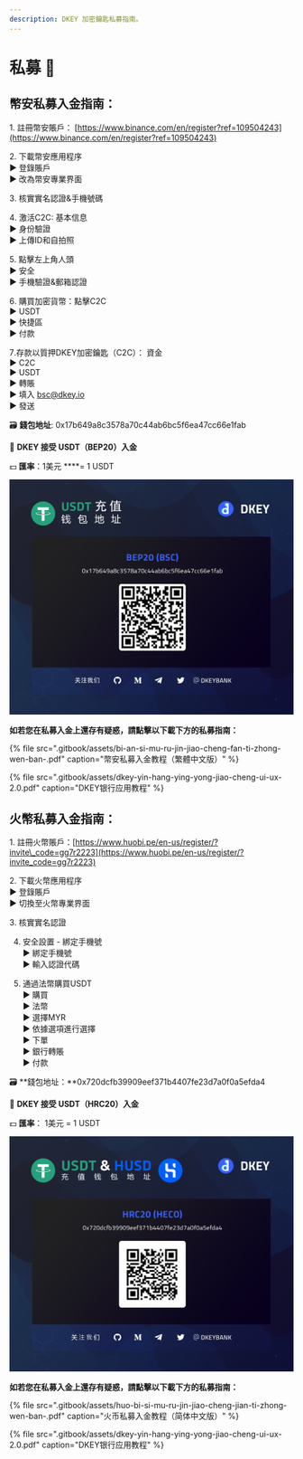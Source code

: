 ```yaml
---
description: DKEY 加密鑰匙私募指南。
---
```


# 私募 🎯

## 幣安私募入金指南： 

1️. 註冊幣安賬戶： [https://www.binance.com/en/register?ref=109504243](https://www.binance.com/en/register?ref=109504243) 

2️. 下載幣安應用程序  
  ▶ 登錄賬戶  
  ▶ 改為幣安專業界面 

3️. 核實實名認證&手機號碼 

4️. 激活C2C: 基本信息  
  ▶ 身份驗證  
  ▶ 上傳ID和自拍照 

5️. 點擊左上角人頭  
  ▶ 安全  
  ▶ 手機驗證&郵箱認證 

6️. 購買加密貨幣：點擊C2C  
  ▶ USDT  
  ▶ 快捷區  
  ▶ 付款 

7️.存款以質押DKEY加密鑰匙（C2C）： 資金  
  ▶ C2C  
  ▶ USDT  
  ▶ 轉賬   
  ▶ 填入 bsc@dkey.io   
  ▶ 發送 



🗃 **錢包地址**: 0x17b649a8c3578a70c44ab6bc5f6ea47cc66e1fab 

🔑 **DKEY 接受 USDT（BEP20）入金**

 💵 **匯率**：1美元 ****= 1 USDT 

![](.gitbook/assets/usdt-deposit-poster_bep20_cn.jpg)

**如若您在私募入金上還存有疑惑，請點擊以下載下方的私募指南：**

{% file src=".gitbook/assets/bi-an-si-mu-ru-jin-jiao-cheng-fan-ti-zhong-wen-ban-.pdf" caption="幣安私募入金教程（繁體中文版）" %}

{% file src=".gitbook/assets/dkey-yin-hang-ying-yong-jiao-cheng-ui-ux-2.0.pdf" caption="DKEY银行应用教程" %}

## 火幣私募入金指南：

1️. 註冊火幣賬戶：[https://www.huobi.pe/en-us/register/?invite\_code=gg7r2223](https://www.huobi.pe/en-us/register/?invite_code=gg7r2223)

2️. 下載火幣應用程序  
 ▶ 登錄賬戶  
 ▶ 切換至火幣專業界面

3️. 核實實名認證

4. 安全設置 - 綁定手機號  
 ▶ 綁定手機號  
 ▶ 輸入認證代碼

5. 通過法幣購買USDT  
 ▶ 購買  
 ▶ 法幣  
 ▶ 選擇MYR  
 ▶ 依據選項進行選擇  
 ▶ 下單  
 ▶ 銀行轉賬  
 ▶ 付款



🗃 **錢包地址：**0x720dcfb39909eef371b4407fe23d7a0f0a5efda4

🔑 **DKEY 接受 USDT（HRC20）入金**

💵 **匯率**： 1美元 = 1 USDT

![](.gitbook/assets/hrc20_usdt-and-husd_cn.jpg)

**如若您在私募入金上還存有疑惑，請點擊以下載下方的私募指南：**

{% file src=".gitbook/assets/huo-bi-si-mu-ru-jin-jiao-cheng-jian-ti-zhong-wen-ban-.pdf" caption="火币私募入金教程（简体中文版）" %}

{% file src=".gitbook/assets/dkey-yin-hang-ying-yong-jiao-cheng-ui-ux-2.0.pdf" caption="DKEY银行应用教程" %}



